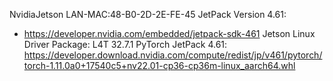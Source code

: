 NvidiaJetson LAN-MAC:48-B0-2D-2E-FE-45
JetPack Version 4.61:
- https://developer.nvidia.com/embedded/jetpack-sdk-461
Jetson Linux Driver Package: L4T 32.7.1
PyTorch JetPack 4.61: https://developer.download.nvidia.com/compute/redist/jp/v461/pytorch/torch-1.11.0a0+17540c5+nv22.01-cp36-cp36m-linux_aarch64.whl